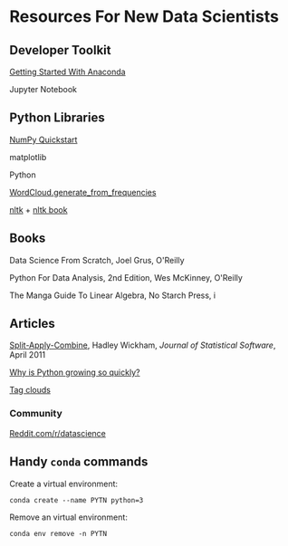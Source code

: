 #  Resources For New Data Scientists


## Developer Toolkit

[Getting Started With Anaconda](https://conda.io/docs/user-guide/getting-started.html)

Jupyter Notebook


## Python Libraries

[NumPy Quickstart](https://docs.scipy.org/doc/numpy/user/quickstart.html)

matplotlib

Python

[WordCloud.generate_from_frequencies](https://amueller.github.io/word_cloud/generated/wordcloud.WordCloud.html#wordcloud.WordCloud.generate_from_frequencies)

[nltk](http://www.nltk.org) + [nltk book](http://www.nltk.org/book)


## Books

Data Science From Scratch, Joel Grus, O'Reilly

Python For Data Analysis, 2nd Edition, Wes McKinney, O'Reilly

The Manga Guide To Linear Algebra, No Starch Press, i


## Articles 

[Split-Apply-Combine](https://www.jstatsoft.org/htaccess.php?volume=40&type=i&issue=01&paper=true), Hadley Wickham,
 _Journal of Statistical Software_, April 2011


[Why is Python growing so quickly?](https://stackoverflow.blog/2017/09/14/python-growing-quickly/)


[Tag clouds](https://en.wikipedia.org/wiki/Tag_cloud)



### Community 

[Reddit.com/r/datascience](https://www.reddit.com/r/datascience/)

## Handy `conda` commands

Create a virtual environment: 

`conda create --name PYTN python=3`

Remove an virtual environment:

`conda env remove -n PYTN`
